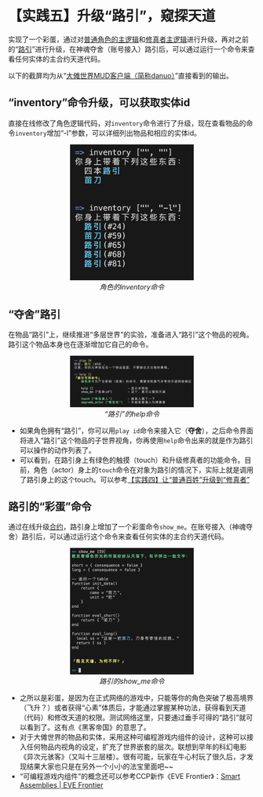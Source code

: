# 【实践五】升级“路引”，窥探天道

实现了一个彩蛋，通过对[普通角色的主逻辑](../nfas/actors/normal.lua)和[修真者主逻辑](../nfas/actors/cultivator.lua)进行升级，再对之前的“[路引](../nfas/luyin.lua)”进行升级，在神魂夺舍（账号接入）路引后，可以通过运行一个命令来查看任何实体的主合约天道代码。

以下的截屏均为从“[大傩世界MUD客户端（简称danuo）](https://github.com/hongzhongx/taiyi/blob/main/programs/danuo)”直接看到的输出。

## “inventory”命令升级，可以获取实体id

直接在线修改了角色逻辑代码，对`inventory`命令进行了升级，现在查看物品的命令`inventory`增加“-l”参数，可以详细列出物品和相应的实体id。

<div align='center'><img width='50%' src='./imgs/practice05_01.jpeg'></a></div>
<div align='center'><i>角色的inventory命令</i></div>

## “夺舍”路引

在物品“路引”上，继续推进“多层世界”的实验，准备进入“路引”这个物品的视角。路引这个物品本身也在逐渐增加它自己的命令。

<div align='center'><img width='50%' src='./imgs/practice05_02.jpeg'></a></div>
<div align='center'><i>“路引”的help命令</i></div>

- 如果角色拥有“路引”，你可以用`play id`命令来接入它（**夺舍**），之后命令界面将进入“路引”这个物品的子世界视角，你再使用`help`命令出来的就是作为路引可以操作的动作列表了。
- 可以看到，在路引身上有绿色的触摸（touch）和升级修真者的功能命令。目前，角色（actor）身上的`touch`命令在对象为路引的情况下，实际上就是调用了路引身上的这个touch。可以参考[【实践四】让“普通百姓”升级到“修真者”](./practice04.md#实践四让普通百姓升级到修真者)

## 路引的“彩蛋”命令

通过在线升级[合约](../nfas/luyin.lua)，路引身上增加了一个彩蛋命令`show_me`。在账号接入（神魂夺舍）路引后，可以通过运行这个命令来查看任何实体的主合约天道代码。

<div align='center'><img width='50%' src='./imgs/practice05_03.jpeg'></a></div>
<div align='center'><i>路引的show_me命令</i></div>

- 之所以是彩蛋，是因为在正式网络的游戏中，只能等你的角色突破了极高境界（飞升？）或者获得“心素”体质后，才能通过掌握某种功法，获得看到天道（代码）和修改天道的权限。测试网络这里，只要通过垂手可得的“路引”就可以看到了。这有点《黑客帝国》的意思了。
- 对于大傩世界的物品和实体，采用这种可编程游戏内组件的设计，这种可以接入任何物品内视角的设定，扩充了世界嵌套的层次。联想到早年的科幻电影《异次元骇客》（又叫十三层楼）。很有可能，玩家在牛心村玩了很久后，才发现结果大家也只是在另外一个小小的法宝里面吧~~
- “可编程游戏内组件”的概念还可以参考CCP新作《EVE Frontier》：[Smart Assemblies | EVE Frontier](https://whitepaper.evefrontier.com/digital-physics/smart-assemblies)
